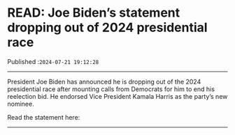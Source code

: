 # READ: Joe Biden’s statement dropping out of 2024 presidential race

Published :`2024-07-21 19:12:28`

---

President Joe Biden has announced he is dropping out of the 2024 presidential race after mounting calls from Democrats for him to end his reelection bid. He endorsed Vice President Kamala Harris as the party’s new nominee.

Read the statement here:

---

